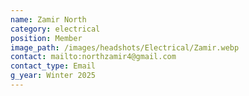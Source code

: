 ```yaml
---
name: Zamir North
category: electrical
position: Member
image_path: /images/headshots/Electrical/Zamir.webp
contact: mailto:northzamir4@gmail.com
contact_type: Email
g_year: Winter 2025
---
```

